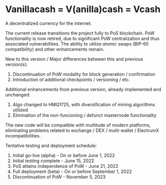 Vanillacash = V(anilla)cash = Vcash
===================================

A decentralized currency for the internet.

The current release transitions the project fully to PoS blockchain. PoW functionality is 
now retired, due to significant PoW centralization and thus associated vulnerabilities. 
The ability to utilize atomic swaps (BIP-65 compatibility) and other enhancements remain.

New to this version / Major differences between this and previous version(s):
1) Discontinuation of PoW modality for block generation / confirmation
2) Introduction of additional checkpoints / versioning / etc.

Additional enhancements from previous version, already implemented and unchanged:
1) Algo changed to HMQ1725, with diversification of mining algorithms utilized
2) Elimination of the non-funcioning / defunct masternode functionality

The new code will be compatible with multitude of modern platforms, eliminating problems
related to exchange / DEX / multi-wallet / ElectrumX incompatibilities.

Tentative testing and deployment schedule:
1) Initial go-live (alpha) - On or before June 1, 2022
2) Initial testing complete - June 15, 2022
3) PoS attains independence of PoW - June 21, 2022
4) Full deployment (beta) - On or before September 1, 2022
5) Discontinuation of PoW - November 5, 2023

